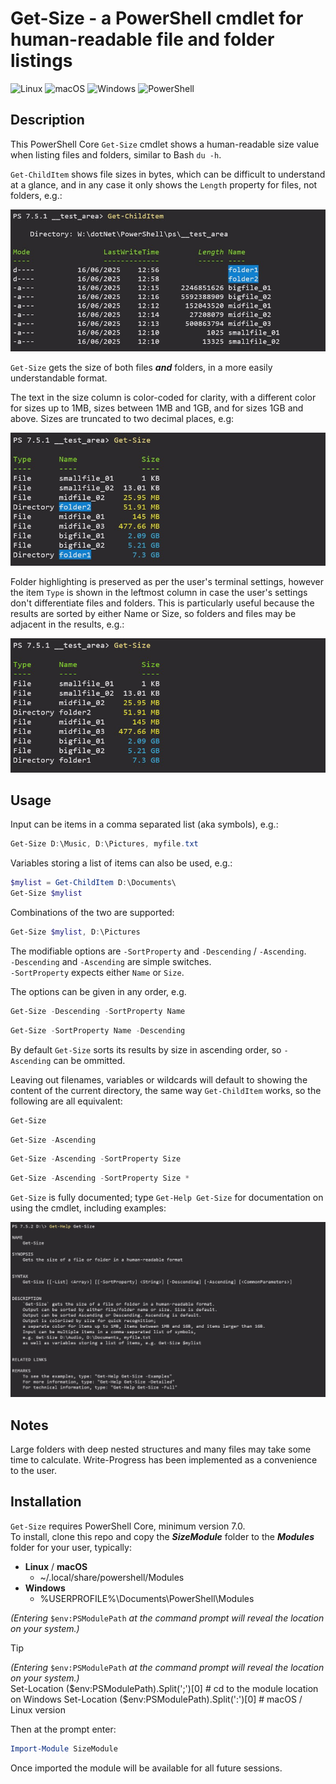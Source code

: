 # Get-Size - a PowerShell cmdlet for human-readable file and folder listings

![Linux](https://img.shields.io/badge/-Linux-grey?logo=linux)
![macOS](https://img.shields.io/badge/-macOS-black?logo=apple)
![Windows](https://img.shields.io/badge/-Windows-red)
![PowerShell](https://img.shields.io/badge/-PowerShell_Core-blue)

## Description
This PowerShell Core `Get-Size` cmdlet shows a human-readable size value when listing files and folders, similar to Bash `du -h`.  

`Get-ChildItem` shows file sizes in bytes, which can be difficult to understand at a glance, and in any case it only shows the `Length` property for files, not folders, e.g.:  

![get-childitem_output_screenshot](<screenshots/get-childitem_output_screenshot.jpg>)

`Get-Size` gets the size of both files __*and*__ folders, in a more easily understandable format.

The text in the size column is color-coded for clarity, with a different color for sizes up to 1MB, sizes between 1MB and 1GB, and for sizes 1GB and above. Sizes are truncated to two decimal places, e.g:  

![get-size_output_screenshot](<screenshots/get-size_output_screenshot.jpg>)

Folder highlighting is preserved as per the user's terminal settings, however the item `Type` is shown in the leftmost column in case the user's settings don't differentiate files and folders. This is particularly useful because the results are sorted by either Name or Size, so folders and files may be adjacent in the results, e.g.:  

![get-size_leftmost_column_screenshot](<screenshots/get-size_leftmost_column.jpg>)  

## Usage
Input can be items in a comma separated list (aka symbols), e.g.:  
```powershell
Get-Size D:\Music, D:\Pictures, myfile.txt
```
Variables storing a list of items can also be used, e.g.:  
```powershell
$mylist = Get-ChildItem D:\Documents\
Get-Size $mylist  
```
Combinations of the two are supported:
```powershell
Get-Size $mylist, D:\Pictures
```
The modifiable options are `-SortProperty` and `-Descending` / `-Ascending`.   
`-Descending` and `-Ascending` are simple switches.  
`-SortProperty` expects either `Name` or `Size`.  

The options can be given in any order, e.g.  
```powershell
Get-Size -Descending -SortProperty Name
```
```powershell
Get-Size -SortProperty Name -Descending  
```
By default `Get-Size` sorts its results by size in ascending order, so `-Ascending` can be ommitted.  

Leaving out filenames, variables or wildcards will default to showing the content of the current directory, the same way `Get-ChildItem` works, so the following are all equivalent:  

```powershell
Get-Size  
```
```powershell
Get-Size -Ascending  
```
```powershell
Get-Size -Ascending -SortProperty Size  
```
```powershell
Get-Size -Ascending -SortProperty Size *  
```  
`Get-Size` is fully documented; type `Get-Help Get-Size` for documentation on using the cmdlet, including examples:  

![get-size_get-help_output_screenshot](<screenshots/get-size_get-help_output_screenshot2.jpg>)  

## Notes
Large folders with deep nested structures and many files may take some time to calculate. Write-Progress has been implemented as a convenience to the user.  

## Installation
`Get-Size` requires PowerShell Core, minimum version 7.0.  
To install, clone this repo and copy the __*SizeModule*__ folder to the __*Modules*__ folder for your user, typically:
- __Linux__  / __macOS__
  - ~/.local/share/powershell/Modules
- __Windows__
  - %USERPROFILE%\Documents\PowerShell\Modules

*(Entering* `$env:PSModulePath` *at the command prompt will reveal the location on your system.)*  

> [!TIP]
> *(Entering* `$env:PSModulePath` *at the command prompt will reveal the location on your system.)*  
> Set-Location ($env:PSModulePath).Split(';')[0] # cd to the module location on Windows
> Set-Location ($env:PSModulePath).Split(':')[0] # macOS / Linux version

Then at the prompt enter:  
```powershell
Import-Module SizeModule
```  
Once imported the module will be available for all future sessions.  
